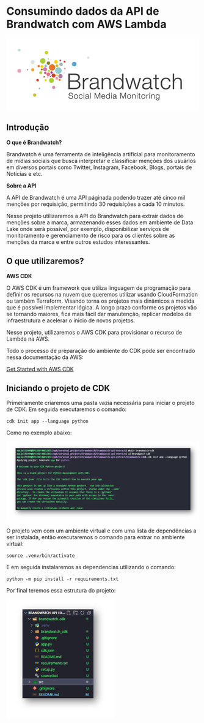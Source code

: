 # Consumindo dados da API de Brandwatch com AWS Lambda

![](src/brandwatch-logo.png)

## Introdução

**O que é Brandwatch?**

Brandwatch é uma ferramenta de inteligência artificial para monitoramento de mídias sociais que busca interpretar e classificar menções dos usuários em diversos portais como Twitter, Instagram, Facebook, Blogs, portais de Notícias e etc.

**Sobre a API**

A API de Brandwatch é uma API páginada podendo trazer até cinco mil menções por requisição, permitindo 30 requisições a cada 10 minutos.

Nesse projeto utilizaremos a API do Brandwatch para extrair dados de menções sobre a marca, armazenando esses dados em ambiente de Data Lake onde será possível, por exemplo, disponibilizar serviços de monitoramento e gerenciamento de risco para os clientes sobre as menções da marca e entre outros estudos interessantes.

## O que utilizaremos?

**AWS CDK**

O AWS CDK é um framework que utiliza linguagem de programação para definir os recursos na nuvem que queremos utilizar usando CloudFormation ou também Terraform. Visando torna os projetos mais dinâmicos a medida que é possível implementar lógica. A longo prazo conforme os projetos vão se tornando maiores, fica mais fácil dar manutenção, replicar modelos de infraestrutura e acelerar o ínicio de novos projetos.

Nesse projeto, utilizaremos o AWS CDK para provisionar o recurso de Lambda na AWS.

Todo o processo de preparação do ambiente do CDK pode ser encontrado nessa documentação da AWS:

[Get Started with AWS CDK](https://aws.amazon.com/getting-started/guides/setup-cdk/?nc1=h_ls)

## Iniciando o projeto de CDK

Primeiramente criaremos uma pasta vazia necessária para iniciar o projeto de CDK. Em seguida executaremos o comando:

```
cdk init app --language python
```

Como no exemplo abaixo:

![](src/init-project-cdk.png)

O projeto vem com um ambiente virtual e com uma lista de dependências a ser instalada, então executaremos o comando para entrar no ambiente virtual:

```
source .venv/bin/activate
```

E em seguida instalaremos as dependencias utilizando o comando:

```
python -m pip install -r requirements.txt
```

Por final teremos essa estrutura do projeto:

![](src/structure-project-1.png)
